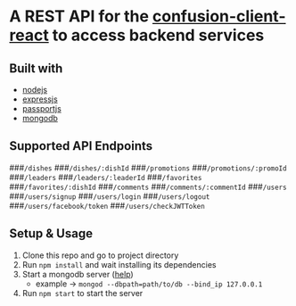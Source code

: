 # A REST API for the [confusion-client-react](https://github.com/minsoeaung/confusion-client-react) to access backend services

## Built with
- [nodejs](https://nodejs.org/en/)
- [expressjs](https://expressjs.com/)
- [passportjs](http://www.passportjs.org/)
- [mongodb](https://www.mongodb.com/)


## Supported API Endpoints
###`/dishes`
###`/dishes/:dishId`
###`/promotions`
###`/promotions/:promoId` 
###`/leaders`
###`/leaders/:leaderId`
###`/favorites`
###`/favorites/:dishId`
###`/comments`
###`/comments/:commentId`
###`/users`
###`/users/signup`
###`/users/login`
###`/users/logout`
###`/users/facebook/token`
###`/users/checkJWTToken`

## Setup & Usage
1. Clone this repo and go to project directory
2. Run `npm install` and wait installing its dependencies
3. Start a mongodb server ([help](https://docs.mongodb.com/manual/tutorial/manage-mongodb-processes/))
    - example -> `mongod --dbpath=path/to/db --bind_ip 127.0.0.1`
4. Run `npm start` to start the server